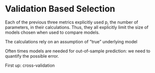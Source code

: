 # Validation Based Selection
Each of the previous three metrics explicitly used p, the number of parameters, in their calculations. Thus, they all explicitly limit the size of models chosen when used to compare models.

The calculations rely on an assumption of ”true” underlying model

Often times models are needed for out-of-sample prediction: we need to quantify the possible error.

First up: cross-validation
